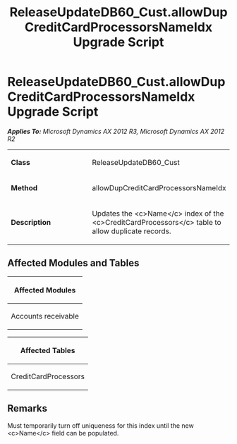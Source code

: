 ﻿---
title: ReleaseUpdateDB60_Cust.allowDupCreditCardProcessorsNameIdx Upgrade Script
TOCTitle: ReleaseUpdateDB60_Cust.allowDupCreditCardProcessorsNameIdx Upgrade Script
ms:assetid: a7b07200-b4f8-53fa-d7d8-9ad147622dcf
ms:mtpsurl: https://msdn.microsoft.com/en-us/library/JJ686373(v=AX.60)
ms:contentKeyID: 49710329
ms.date: 05/18/2015
mtps_version: v=AX.60
---

# ReleaseUpdateDB60\_Cust.allowDupCreditCardProcessorsNameIdx Upgrade Script 


_**Applies To:** Microsoft Dynamics AX 2012 R3, Microsoft Dynamics AX 2012 R2_

<table>
<colgroup>
<col style="width: 50%" />
<col style="width: 50%" />
</colgroup>
<tbody>
<tr class="odd">
<td><p><strong>Class</strong></p></td>
<td><p>ReleaseUpdateDB60_Cust</p></td>
</tr>
<tr class="even">
<td><p><strong>Method</strong></p></td>
<td><p>allowDupCreditCardProcessorsNameIdx</p></td>
</tr>
<tr class="odd">
<td><p><strong>Description</strong></p></td>
<td><p>Updates the &lt;c&gt;Name&lt;/c&gt; index of the &lt;c&gt;CreditCardProcessors&lt;/c&gt; table to allow duplicate records.</p></td>
</tr>
</tbody>
</table>


## Affected Modules and Tables

<table>
<colgroup>
<col style="width: 100%" />
</colgroup>
<thead>
<tr class="header">
<th><p>Affected Modules</p></th>
</tr>
</thead>
<tbody>
<tr class="odd">
<td><p>Accounts receivable</p></td>
</tr>
</tbody>
</table>


<table>
<colgroup>
<col style="width: 100%" />
</colgroup>
<thead>
<tr class="header">
<th><p>Affected Tables</p></th>
</tr>
</thead>
<tbody>
<tr class="odd">
<td><p>CreditCardProcessors</p></td>
</tr>
</tbody>
</table>


## Remarks

Must temporarily turn off uniqueness for this index until the new \<c\>Name\</c\> field can be populated.

  


